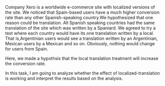 Company Xero is a worldwide e-commerce site with localized versions of the site. We noticed that Spain-based users have a much higher conversion rate than any other Spanish-speaking country.We hypothesized that one reason could be translation. All Spanish speaking
countries had the same translation of the site which was written by a Spaniard. We agreed to try a test where each country would have its one translation written by a local. That is,Argentinian users would see a translation written by an Argentinian, Mexican users by a Mexican
and so on. Obviously, nothing would change for users from Spain.

Here, we made a hypothsis that the local translation treatment will increase the conversion rate.

In this task, I am going to analyze whether the effect of localized-translation is working and interpret the results based on the analysis.
